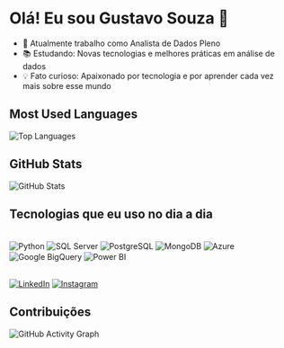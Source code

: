 # Olá! Eu sou Gustavo Souza 👋

- 🌟 Atualmente trabalho como Analista de Dados Pleno
- 📚 Estudando: Novas tecnologias e melhores práticas em análise de dados
- 💡 Fato curioso: Apaixonado por tecnologia e por aprender cada vez mais sobre esse mundo

## Most Used Languages
![Top Languages](https://github-readme-stats.vercel.app/api/top-langs/?username=Gus-hcs&layout=compact&theme=dark)

## GitHub Stats
![GitHub Stats](https://github-readme-stats.vercel.app/api?username=Gus-hcs&show_icons=true&theme=dark)

## Tecnologias que eu uso no dia a dia 
<div style="display: inline_block"><br/>
  <img align="center" alt="Python" src="https://img.shields.io/badge/Python-3776AB?style=for-the-badge&logo=python&logoColor=white" />
  <img align="center" alt="SQL Server" src="https://img.shields.io/badge/Microsoft_SQL_Server-CC2927?style=for-the-badge&logo=microsoftsqlserver&logoColor=white" />
  <img align="center" alt="PostgreSQL" src="https://img.shields.io/badge/PostgreSQL-336791?style=for-the-badge&logo=postgresql&logoColor=white" />
  <img align="center" alt="MongoDB" src="https://img.shields.io/badge/MongoDB-47A248?style=for-the-badge&logo=mongodb&logoColor=white" />
  <img align="center" alt="Azure" src="https://img.shields.io/badge/Microsoft_Azure-0089D6?style=for-the-badge&logo=microsoftazure&logoColor=white" />
  <img align="center" alt="Google BigQuery" src="https://img.shields.io/badge/Google_BigQuery-4285F4?style=for-the-badge&logo=googlecloud&logoColor=white" />
  <img align="center" alt="Power BI" src="https://img.shields.io/badge/Power_BI-F2C811?style=for-the-badge&logo=powerbi&logoColor=white" />
</div><br/>

[![LinkedIn](https://img.shields.io/badge/LinkedIn-0077B5?style=for-the-badge&logo=linkedin&logoColor=white)](https://www.linkedin.com/in/gustavo-hcs/)
[![Instagram](https://img.shields.io/badge/Instagram-E4405F?style=for-the-badge&logo=instagram&logoColor=white)](https://www.instagram.com/gus.hcs/)

## Contribuições
![GitHub Activity Graph](https://github-readme-activity-graph.cyclic.app/graph?username=Gus-hcs&theme=github-dark&hide_border=true)
